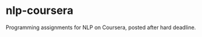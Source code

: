nlp-coursera
============

Programming assignments for NLP on Coursera, posted after hard deadline.
